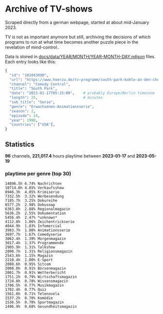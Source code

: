 # Archive of TV-shows

Scraped directly from a german webpage, started at about mid-January 2023.

TV is not as important anymore but still, archiving the decisions of which programs to run at what time
becomes another puzzle piece in the revelation of mind-control.. 

Data is stored in [docs/data/YEAR/MONTH/YEAR-MONTH-DAY.ndjson](docs/data/) files. 
Each entry looks like this:

```python
{
  "id": "181043890", 
  "url": "https://www.hoerzu.de/tv-programm/south-park-kohle-an-den-chefkoch/bid_181043890/", 
  "channel": "Comedy Central", 
  "title": "South Park", 
  "date": "2023-01-17T05:15:00",    # probably Europe/Berlin timezone 
  "length": 25,                     # minutes 
  "sub_title": "Serie", 
  "genre": "Erwachsenen-Animationsserie", 
  "season": 2, 
  "episode": 14, 
  "year": 1998, 
  "countries": ["USA"],
}
```

## Statistics

**96** channels, **221,017.4** hours playtime between **2023-01-17** and **2023-05-19**


### playtime per genre (top 30)

    14896.5h 6.74% Nachrichten
    10714.6h 4.85% Verkaufsshow
    8946.3h  4.05% Krimiserie
    7332.5h  3.32% Werbesendung
    7185.7h  3.25% Dokureihe
    6577.2h  2.98% Dokusoap
    6363.8h  2.88% Regionalmagazin
    5636.2h  2.55% Dokumentation
    5456.4h  2.47% *unknown*
    4112.8h  1.86% Zeichentrickserie
    4044.9h  1.83% Infomercial
    3983.7h  1.80% Animationsserie
    3697.7h  1.67% Comedyserie
    3062.4h  1.39% Morgenmagazin
    3017.4h  1.37% Programmende
    2905.9h  1.31% Talkshow
    2890.7h  1.31% Religionsmagazin
    2543.6h  1.15% Magazin
    2210.4h  1.00% E-Sport
    2088.6h  0.95% Sitcom
    2008.0h  0.91% Börsenmagazin
    2001.7h  0.91% Wetterbericht
    1751.2h  0.79% Wirtschaftsmagazin
    1724.0h  0.78% Wissensmagazin
    1706.5h  0.77% Musikmagazin
    1702.4h  0.77% Quiz
    1561.8h  0.71% Telenovela
    1537.2h  0.70% Komödie
    1536.5h  0.70% Sportmagazin
    1496.9h  0.68% Gesundheitsmagazin
